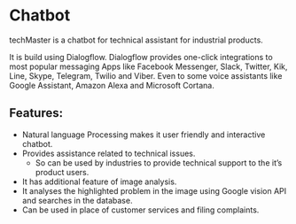 # Chatbot
techMaster is a chatbot for technical assistant for industrial products. 

It is build using Dialogflow.
Dialogflow provides one-click integrations to most popular messaging Apps like Facebook Messenger, Slack, Twitter, Kik, Line, Skype, Telegram, Twilio and Viber. Even to some voice assistants like Google Assistant, Amazon Alexa and Microsoft Cortana.

## Features:
* Natural language Processing makes it user friendly and interactive chatbot.
* Provides assistance related to technical issues.
   * So can be used by industries to provide technical support to the it’s product users.
* It has additional feature of image analysis.
* It analyses the highlighted problem in the image using Google vision API and searches in the database.
* Can be used in place of customer services and filing complaints.


